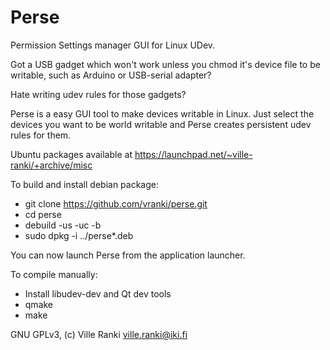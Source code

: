 Perse
=====

Permission Settings manager GUI for Linux UDev.

Got a USB gadget which won't work unless you chmod it's device file to be writable, such
as Arduino or USB-serial adapter?

Hate writing udev rules for those gadgets?

Perse is a easy GUI tool to make devices writable in Linux. Just select the devices
you want to be world writable and Perse creates persistent udev rules for them.

Ubuntu packages available at https://launchpad.net/~ville-ranki/+archive/misc

To build and install debian package:

 * git clone https://github.com/vranki/perse.git
 * cd perse
 * debuild -us -uc -b
 * sudo dpkg -i ../perse*.deb

You can now launch Perse from the application launcher.


To compile manually:

 * Install libudev-dev and Qt dev tools
 * qmake
 * make

GNU GPLv3, (c) Ville Ranki <ville.ranki@iki.fi>

